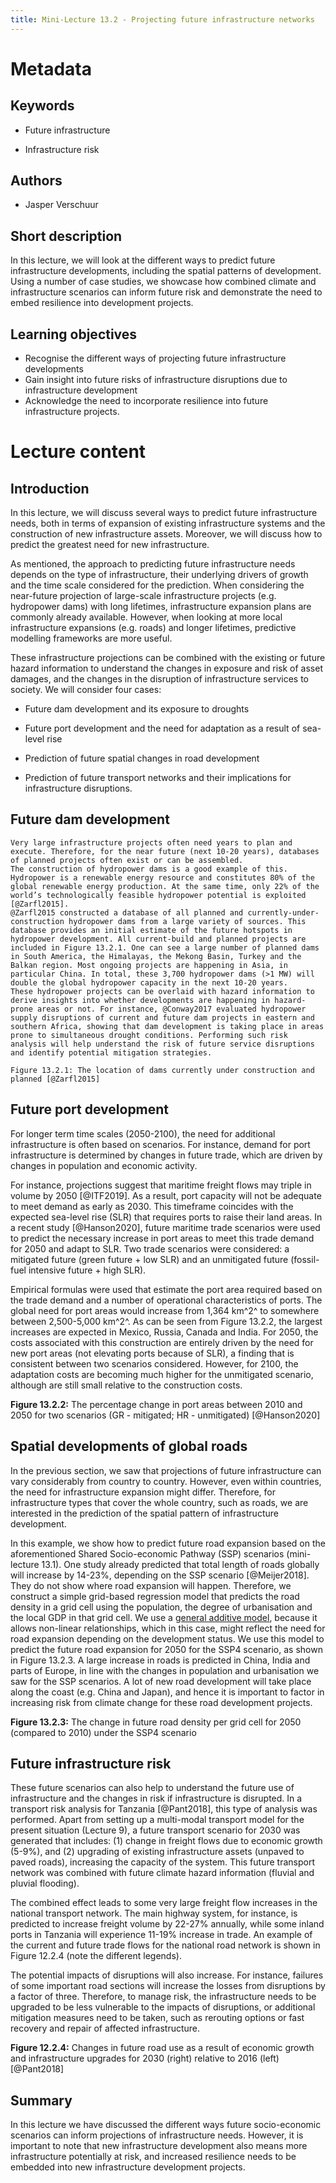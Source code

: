 ```yaml
---
title: Mini-Lecture 13.2 - Projecting future infrastructure networks
---
```


# Metadata

## Keywords

-   Future infrastructure

-   Infrastructure risk

## Authors

-   Jasper Verschuur

## Short description

In this lecture, we will look at the different ways to predict future
infrastructure developments, including the spatial patterns of
development. Using a number of case studies, we showcase how combined
climate and infrastructure scenarios can inform future risk and
demonstrate the need to embed resilience into development projects.

## Learning objectives

-   Recognise the different ways of projecting future infrastructure
    developments
-   Gain insight into future risks of infrastructure disruptions due to
    infrastructure development
-   Acknowledge the need to incorporate resilience into future
    infrastructure projects.

# Lecture content 

## Introduction

In this lecture, we will discuss several ways to predict future
infrastructure needs, both in terms of expansion of existing
infrastructure systems and the construction of new infrastructure
assets. Moreover, we will discuss how to predict the greatest need for
new infrastructure.

As mentioned, the approach to predicting future infrastructure needs
depends on the type of infrastructure, their underlying drivers of
growth and the time scale considered for the prediction. When
considering the near-future projection of large-scale infrastructure
projects (e.g. hydropower dams) with long lifetimes, infrastructure
expansion plans are commonly already available. However, when looking at
more local infrastructure expansions (e.g. roads) and longer lifetimes,
predictive modelling frameworks are more useful.

These infrastructure projections can be combined with the existing or
future hazard information to understand the changes in exposure and risk
of asset damages, and the changes in the disruption of infrastructure
services to society. We will consider four cases:

-   Future dam development and its exposure to droughts

-   Future port development and the need for adaptation as a result of
    sea-level rise

-   Prediction of future spatial changes in road development

-   Prediction of future transport networks and their implications for
    infrastructure disruptions.

## Future dam development

    Very large infrastructure projects often need years to plan and execute. Therefore, for the near future (next 10-20 years), databases of planned projects often exist or can be assembled.
    The construction of hydropower dams is a good example of this. Hydropower is a renewable energy resource and constitutes 80% of the global renewable energy production. At the same time, only 22% of the world’s technologically feasible hydropower potential is exploited [@Zarfl2015]. 
    @Zarfl2015 constructed a database of all planned and currently-under-construction hydropower dams from a large variety of sources. This database provides an initial estimate of the future hotspots in hydropower development. All current-build and planned projects are included in Figure 13.2.1. One can see a large number of planned dams in South America, the Himalayas, the Mekong Basin, Turkey and the Balkan region. Most ongoing projects are happening in Asia, in particular China. In total, these 3,700 hydropower dams (>1 MW) will double the global hydropower capacity in the next 10-20 years. 
    These hydropower projects can be overlaid with hazard information to derive insights into whether developments are happening in hazard-prone areas or not. For instance, @Conway2017 evaluated hydropower supply disruptions of current and future dam projects in eastern and southern Africa, showing that dam development is taking place in areas prone to simultaneous drought conditions. Performing such risk analysis will help understand the risk of future service disruptions and identify potential mitigation strategies. 

    Figure 13.2.1: The location of dams currently under construction and planned [@Zarfl2015]

## Future port development 

For longer term time scales (2050-2100), the need for additional
infrastructure is often based on scenarios. For instance, demand for
port infrastructure is determined by changes in future trade, which are
driven by changes in population and economic activity.

For instance, projections suggest that maritime freight flows may triple
in volume by 2050 [@ITF2019]. As a result, port capacity will not be
adequate to meet demand as early as 2030. This timeframe coincides with
the expected sea-level rise (SLR) that requires ports to raise their
land areas. In a recent study [@Hanson2020], future maritime trade
scenarios were used to predict the necessary increase in port areas to
meet this trade demand for 2050 and adapt to SLR. Two trade scenarios
were considered: a mitigated future (green future + low SLR) and an
unmitigated future (fossil-fuel intensive future + high SLR).

Empirical formulas were used that estimate the port area required based
on the trade demand and a number of operational characteristics of
ports. The global need for port areas would increase from 1,364 km^2^ to
somewhere between 2,500-5,000 km^2^. As can be seen from Figure 13.2.2,
the largest increases are expected in Mexico, Russia, Canada and India.
For 2050, the costs associated with this construction are entirely
driven by the need for new port areas (not elevating ports because of
SLR), a finding that is consistent between two scenarios considered.
However, for 2100, the adaptation costs are becoming much higher for the
unmitigated scenario, although are still small relative to the
construction costs.

**Figure 13.2.2:** The percentage change in port areas between 2010 and
2050 for two scenarios (GR - mitigated; HR - unmitigated)
[@Hanson2020]

## Spatial developments of global roads 

In the previous section, we saw that projections of future
infrastructure can vary considerably from country to country. However,
even within countries, the need for infrastructure expansion might
differ. Therefore, for infrastructure types that cover the whole
country, such as roads, we are interested in the prediction of the
spatial pattern of infrastructure development.

In this example, we show how to predict future road expansion based on
the aforementioned Shared Socio-economic Pathway (SSP) scenarios
(mini-lecture 13.1). One study already predicted that total length of
roads globally will increase by 14-23%, depending on the SSP scenario
[@Meijer2018]. They do not show where road expansion will happen.
Therefore, we construct a simple grid-based regression model that
predicts the road density in a grid cell using the population, the
degree of urbanisation and the local GDP in that grid cell. We use a
[general additive
model](https://en.wikipedia.org/wiki/Generalized_additive_model),
because it allows non-linear relationships, which in this case, might
reflect the need for road expansion depending on the development status.
We use this model to predict the future road expansion for 2050 for the
SSP4 scenario, as shown in Figure 13.2.3. A large increase in roads is
predicted in China, India and parts of Europe, in line with the changes
in population and urbanisation we saw for the SSP scenarios. A lot of
new road development will take place along the coast (e.g. China and
Japan), and hence it is important to factor in increasing risk from
climate change for these road development projects.

**Figure 13.2.3:** The change in future road density per grid cell for
2050 (compared to 2010) under the SSP4 scenario

## Future infrastructure risk

These future scenarios can also help to understand the future use of
infrastructure and the changes in risk if infrastructure is disrupted.
In a transport risk analysis for Tanzania [@Pant2018], this type of
analysis was performed. Apart from setting up a multi-modal transport
model for the present situation (Lecture 9), a future transport scenario
for 2030 was generated that includes: (1) change in freight flows due to
economic growth (5-9%), and (2) upgrading of existing infrastructure
assets (unpaved to paved roads), increasing the capacity of the system.
This future transport network was combined with future climate hazard
information (fluvial and pluvial flooding).

The combined effect leads to some very large freight flow increases in
the national transport network. The main highway system, for instance,
is predicted to increase freight volume by 22-27% annually, while some
inland ports in Tanzania will experience 11-19% increase in trade. An
example of the current and future trade flows for the national road
network is shown in Figure 12.2.4 (note the different legends).

The potential impacts of disruptions will also increase. For instance,
failures of some important road sections will increase the losses from
disruptions by a factor of three. Therefore, to manage risk, the
infrastructure needs to be upgraded to be less vulnerable to the impacts
of disruptions, or additional mitigation measures need to be taken, such
as rerouting options or fast recovery and repair of affected
infrastructure.

**Figure 12.2.4:** Changes in future road use as a result of economic
growth and infrastructure upgrades for 2030 (right) relative to 2016
(left) [@Pant2018]

## Summary

In this lecture we have discussed the different ways future
socio-economic scenarios can inform projections of infrastructure needs.
However, it is important to note that new infrastructure development
also means more infrastructure potentially at risk, and increased
resilience needs to be embedded into new infrastructure development
projects.

